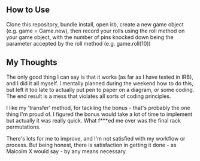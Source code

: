 ## How to Use

Clone this repository, bundle install, open irb, create a new game object (e.g. game = Game.new), then record your rolls using the roll method on your game object, with the number of pins knocked down being the parameter accepted by the roll method (e.g. game.roll(10))

## My Thoughts

The only good thing I can say is that it works (as far as I have tested in IRB), and I did it all myself. I mentally planned during the weekend how to do this, but left it too late to actually put pen to paper on a diagram, or some coding. The end result is a mess that violates all sorts of coding principles.

I like my 'transfer' method, for tackling the bonus - that's probably the one thing I'm proud of. I figured the bonus would take a lot of time to implement but actually it was really quick. What f***ed me over was the final rack permutations.

There's lots for me to improve, and I'm not satisfied with my workflow or process. But being honest, there is satisfaction in getting it done - as Malcolm X would say - by any means necessary.
